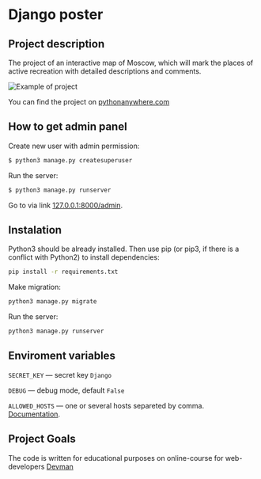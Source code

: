 # Django poster

## Project description

The project of an interactive map of Moscow, which will mark the places of active recreation with detailed descriptions and comments.

![Example of project](image/ezgif.com-gif-maker_4nWhtfQ.gif)

You can find the project on [pythonanywhere.com](http://hisp.pythonanywhere.com)

## How to get admin panel

Create new user with admin permission:

```bash
$ python3 manage.py createsuperuser
```

Run the server:

```bash
$ python3 manage.py runserver
```

Go to via link [127.0.0.1:8000/admin](http://127.0.0.1:8000/admin).


## Instalation

Python3 should be already installed. Then use pip (or pip3, if there is a conflict with Python2) to install dependencies:

```bash
pip install -r requirements.txt
```

Make migration:

```bash
python3 manage.py migrate
```

Run the server:

```bash
python3 manage.py runserver
```

## Enviroment variables

`SECRET_KEY` — secret key `Django`

`DEBUG` — debug mode, default `False`

`ALLOWED_HOSTS` — one or several hosts separeted by comma. [Documentation](https://docs.djangoproject.com/en/3.1/ref/settings/#allowed-hosts).

## Project Goals

The code is written for educational purposes on online-course for web-developers [Devman](https://dvmn.org)
